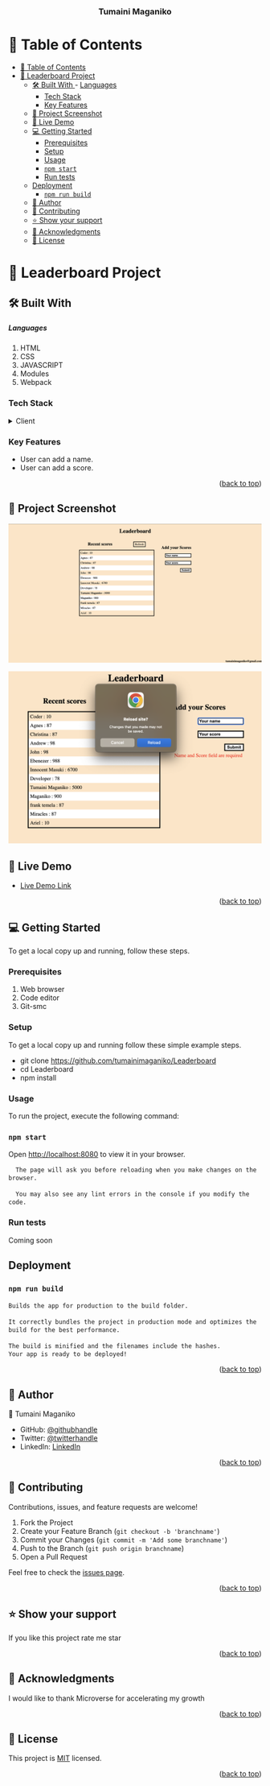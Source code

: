 <a name="readme-top"></a>


<div align="center">
    
  <br/>

  <h3><b>Tumaini Maganiko</b></h3>

</div>

<!-- TABLE OF CONTENTS -->

# 📗 Table of Contents

- [📗 Table of Contents](#-table-of-contents)
- [📖  Leaderboard Project ](#--leaderboard-project-)
  - [🛠 Built With ](#-built-with-)
        - [Languages](#languages)
    - [Tech Stack ](#tech-stack-)
    - [Key Features ](#key-features-)
  - [🚀 Project Screenshot ](#-project-screenshot-)
  - [🚀 Live Demo ](#-live-demo-)
  - [💻 Getting Started ](#-getting-started-)
    - [Prerequisites](#prerequisites)
    - [Setup](#setup)
    - [Usage](#usage)
    - [`npm start`](#npm-start)
    - [Run tests](#run-tests)
  - [Deployment ](#deployment-)
    - [`npm run build`](#npm-run-build)
  - [👥 Author ](#-author-)
  - [🤝 Contributing ](#-contributing-)
  - [⭐️ Show your support ](#️-show-your-support-)
  - [🙏 Acknowledgments ](#-acknowledgments-)
  - [📝 License ](#-license-)

<!-- PROJECT DESCRIPTION -->

# 📖  Leaderboard Project <a name="about-project"></a>

## 🛠 Built With <a name="built-with"></a>
 ##### Languages
1. HTML
2. CSS
3. JAVASCRIPT
4. Modules
5. Webpack

### Tech Stack <a name="tech-stack"></a>

<details>
  <summary>Client</summary>
  <ul>
    <li><a href="/index.html">HTML</a></li>
    <li><a href="/styles.css">CSS</a></li>
    <li><a href="/index.js">JAVASCRIPT</a></li>
  </ul>
</details>



<!-- Features -->

### Key Features <a name="key-features"></a>


- User can add a name.
- User can add a score.

<p align="right">(<a href="#readme-top">back to top</a>)</p>

<!-- Projects Screenshot -->
## 🚀 Project Screenshot <a name="live-demo"></a>

![home page](/src/screenshots/homepage.png)

![home page](/src/screenshots/reload.png)

<!-- LIVE DEMO -->

## 🚀 Live Demo <a name="live-demo"></a>

- [Live Demo Link](https://tumainimaganiko.github.io/Leaderboard/dist/)

<p align="right">(<a href="#readme-top">back to top</a>)</p>

<!-- GETTING STARTED -->

## 💻 Getting Started <a name="getting-started"></a>


To get a local copy up and running, follow these steps.

### Prerequisites

1. Web browser
2. Code editor
3. Git-smc

### Setup


To get a local copy up and running follow these simple example steps.


- git clone https://github.com/tumainimaganiko/Leaderboard
- cd Leaderboard
- npm install


### Usage

To run the project, execute the following command:
### `npm start`
Open [http://localhost:8080](http://localhost:8080) to view it in your browser.

```
  The page will ask you before reloading when you make changes on the browser.

  You may also see any lint errors in the console if you modify the code.
```

### Run tests

Coming soon


## Deployment <a name="Deployment"></a>

### `npm run build`

```
Builds the app for production to the build folder.

It correctly bundles the project in production mode and optimizes the build for the best performance.

The build is minified and the filenames include the hashes.
Your app is ready to be deployed!
```



<p align="right">(<a href="#readme-top">back to top</a>)</p>

<!-- AUTHORS -->

## 👥 Author <a name="authors"></a>


👤 Tumaini Maganiko

- GitHub: [@githubhandle](https://github.com/tumainimaganiko)
- Twitter: [@twitterhandle](https://twitter.com/Chief2maini)
- LinkedIn: [LinkedIn](https://www.linkedin.com/in/tumaini-maganiko-991b30262/)


<p align="right">(<a href="#readme-top">back to top</a>)</p>



<!-- CONTRIBUTING -->

## 🤝 Contributing <a name="contributing"></a>

Contributions, issues, and feature requests are welcome!

1. Fork the Project
2. Create your Feature Branch (`git checkout -b 'branchname'`)
3. Commit your Changes (`git commit -m 'Add some branchname'`)
4. Push to the Branch (`git push origin branchname`)
5. Open a Pull Request

Feel free to check the [issues page](../../issues/).

<p align="right">(<a href="#readme-top">back to top</a>)</p>

<!-- SUPPORT -->

## ⭐️ Show your support <a name="support"></a>


If you like this project rate me star 

<p align="right">(<a href="#readme-top">back to top</a>)</p>

<!-- ACKNOWLEDGEMENTS -->

## 🙏 Acknowledgments <a name="acknowledgements"></a>


I would like to thank Microverse for accelerating my growth

<p align="right">(<a href="#readme-top">back to top</a>)</p>

<!-- LICENSE -->

## 📝 License <a name="license"></a>

This project is [MIT](./LICENSE) licensed.

<p align="right">(<a href="#readme-top">back to top</a>)</p>